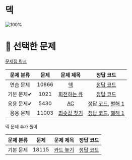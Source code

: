 # 덱

![100%](https://progress-bar.dev/4/?scale=4&title=progress&width=500&color=babaca&suffix=/4)

# 📓 선택한 문제

[문제집 링크](https://www.acmicpc.net/workbook/view/7311)

| 문제 분류 | 문제 | 문제 제목 | 정답 코드 |
| :--: | :--: | :--: | :--: |
| 연습 문제 | 10866 | [덱](https://www.acmicpc.net/problem/10866) | [정답 코드](../0x07/solutions/10866.cpp) |
| 기본 문제✔ | 1021 | [회전하는 큐](https://www.acmicpc.net/problem/1021) | [정답 코드](../0x07/solutions/1021.cpp) |
| 응용 문제✔ | 5430 | [AC](https://www.acmicpc.net/problem/5430) | [정답 코드](../0x07/solutions/5430.cpp), [별해 1](../0x07/solutions/5430_1.cpp) |
| 응용 문제 | 11003 | [최솟값 찾기](https://www.acmicpc.net/problem/11003) | [정답 코드](../0x07/solutions/11003.cpp), [별해 1](../0x07/solutions/11003_1.cpp) |

덱 문제 추가 풀이

| 문제 분류 | 문제 |                     문제 제목                      |    정답 코드     |
| :--: | :--: |:----------------------------------------------:|:------------:|
| 기본 문제 | 18115 | [카드 놓기](https://www.acmicpc.net/problem/18115) | [정답 코드](...) |